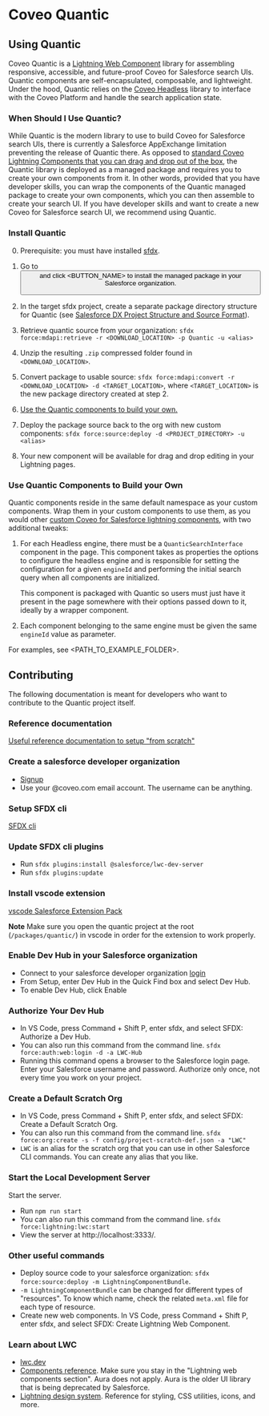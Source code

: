 # Coveo Quantic

## Using Quantic

Coveo Quantic is a [Lightning Web Component](https://developer.salesforce.com/docs/component-library/documentation/en/lwc) library for assembling responsive, accessible, and future-proof Coveo for Salesforce search UIs. Quantic components are self-encapsulated, composable, and lightweight.
Under the hood, Quantic relies on the [Coveo Headless](https://docs.coveo.com/headless) library to interface with the Coveo Platform and handle the search application state.

### When Should I Use Quantic?

While Quantic is the modern library to use to build Coveo for Salesforce search UIs, there is currently a Salesforce AppExchange limitation preventing the release of Quantic there.
As opposed to [standard Coveo Lightning Components that you can drag and drop out of the box](https://docs.coveo.com/en/1033/#adding-lightning-components), the Quantic library is deployed as a managed package and requires you to create your own components from it.
In other words, provided that you have developer skills, you can wrap the components of the Quantic managed package to create your own components, which you can then assemble to create your search UI.
If you have developer skills and want to create a new Coveo for Salesforce search UI, we recommend using Quantic.

### Install Quantic

0. Prerequisite: you must have installed [sfdx](https://developer.salesforce.com/tools/sfdxcli).

1. Go to <BUTTON LOCATION> and click <BUTTON_NAME> to install the managed package in your Salesforce organization.
2. In the target sfdx project, create a separate package directory structure for Quantic (see [Salesforce DX Project Structure and Source Format](https://developer.salesforce.com/docs/atlas.en-us.sfdx_dev.meta/sfdx_dev/sfdx_dev_source_file_format.htm)).
3. Retrieve quantic source from your organization: `sfdx force:mdapi:retrieve -r <DOWNLOAD_LOCATION> -p Quantic -u <alias>`
4. Unzip the resulting `.zip` compressed folder found in `<DOWNLOAD_LOCATION>`.
5. Convert package to usable source: `sfdx force:mdapi:convert -r <DOWNLOAD_LOCATION> -d <TARGET_LOCATION>`, where `<TARGET_LOCATION>` is the new package directory created at step 2.
6. [Use the Quantic components to build your own.](#use-quantic-components)
7. Deploy the package source back to the org with new custom components: `sfdx force:source:deploy -d <PROJECT_DIRECTORY> -u <alias>`
8. Your new component will be available for drag and drop editing in your Lightning pages.

### Use Quantic Components to Build your Own

Quantic components reside in the same default namespace as your custom components.
Wrap them in your custom components to use them, as you would other [custom Coveo for Salesforce lightning components](https://docs.coveo.com/en/1193), with two additional tweaks:

1. For each Headless engine, there must be a `QuanticSearchInterface` component in the page. This component takes as properties the options to configure the headless engine and is responsible for setting the configuration for a given `engineId` and performing the initial search query when all components are initialized.

   This component is packaged with Quantic so users must just have it present in the page somewhere with their options passed down to it, ideally by a wrapper component.

2. Each component belonging to the same engine must be given the same `engineId` value as parameter.

For examples, see <PATH_TO_EXAMPLE_FOLDER>.

## Contributing

The following documentation is meant for developers who want to contribute to the Quantic project itself.

### Reference documentation

[Useful reference documentation to setup "from scratch"](https://developer.salesforce.com/docs/component-library/documentation/en/lwc/lwc.get_started_local_dev_setup)

### Create a salesforce developer organization

- [Signup](https://developer.salesforce.com/signup)
- Use your @coveo.com email account. The username can be anything.

### Setup SFDX cli

[SFDX cli](https://developer.salesforce.com/tools/sfdxcli)

### Update SFDX cli plugins

- Run `sfdx plugins:install @salesforce/lwc-dev-server`
- Run `sfdx plugins:update`

### Install vscode extension

[vscode Salesforce Extension Pack](https://marketplace.visualstudio.com/items?itemName=salesforce.salesforcedx-vscode)

**Note** Make sure you open the quantic project at the root (`/packages/quantic/`) in vscode in order for the extension to work properly.

### Enable Dev Hub in your Salesforce organization

- Connect to your salesforce developer organization [login](http://login.salesforce.com/)
- From Setup, enter Dev Hub in the Quick Find box and select Dev Hub.
- To enable Dev Hub, click Enable

### Authorize Your Dev Hub

- In VS Code, press Command + Shift P, enter sfdx, and select SFDX: Authorize a Dev Hub.
- You can also run this command from the command line. `sfdx force:auth:web:login -d -a LWC-Hub`
- Running this command opens a browser to the Salesforce login page. Enter your Salesforce username and password. Authorize only once, not every time you work on your project.

### Create a Default Scratch Org

- In VS Code, press Command + Shift P, enter sfdx, and select SFDX: Create a Default Scratch Org.
- You can also run this command from the command line. `sfdx force:org:create -s -f config/project-scratch-def.json -a "LWC"`
- `LWC` is an alias for the scratch org that you can use in other Salesforce CLI commands. You can create any alias that you like.

### Start the Local Development Server

Start the server.

- Run `npm run start`
- You can also run this command from the command line. `sfdx force:lightning:lwc:start`
- View the server at http://localhost:3333/.

### Other useful commands

- Deploy source code to your salesforce organization: `sfdx force:source:deploy -m LightningComponentBundle`.
- `-m LightningComponentBundle` can be changed for different types of "resources". To know which name, check the related `meta.xml` file for each type of resource.
- Create new web components. In VS Code, press Command + Shift P, enter sfdx, and select SFDX: Create Lightning Web Component.

### Learn about LWC

- [lwc.dev](https://lwc.dev/)
- [Components reference](https://developer.salesforce.com/docs/component-library/overview/components). Make sure you stay in the "Lightning web components section". Aura does not apply. Aura is the older UI library that is being deprecated by Salesforce.
- [Lightning design system](https://www.lightningdesignsystem.com/). Reference for styling, CSS utilities, icons, and more.
